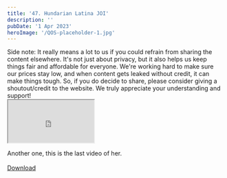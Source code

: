 ```yaml
---
title: '47. Hundarian Latina JOI'
description: ''
pubDate: '1 Apr 2023'
heroImage: '/QOS-placeholder-1.jpg'
---
```

<div class="video_paragraph_header"> Side note: It really means a lot to us if you could refrain from sharing the content elsewhere. It's not just about privacy, but it also helps us keep things fair and affordable for everyone. We're working hard to make sure our prices stay low, and when content gets leaked without credit, it can make things tough. So, if you do decide to share, please consider giving a shoutout/credit to the website. We truly appreciate your understanding and support!</div>

<iframe src="https://drive.google.com/file/d/1dN4Xo7SRiI8mD_csviBFpoC2jnsP_0j5/preview" width="200" height="100" allow="autoplay" allowfullscreen="allowfullscreen"></iframe>

Another one, this is the last video of her.
<br>
<br>
<a class="read_more" href="https://drive.google.com/file/d/1dN4Xo7SRiI8mD_csviBFpoC2jnsP_0j5/view?usp=sharing">Download</a>